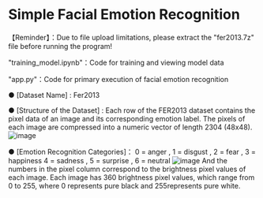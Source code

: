 Simple Facial Emotion Recognition
=============================================================================================================
【Reminder】：Due to file upload limitations, please extract the "fer2013.7z" file before running the program!

"training_model.ipynb"：Code for training and viewing model data

"app.py"：Code for primary execution of facial emotion recognition

● [Dataset Name] : Fer2013

● [Structure of the Dataset] : Each row of the FER2013 dataset contains the pixel data of an 	image and its corresponding emotion label. The pixels of each 	image are compressed into a numeric vector of   length 2304 (48x48).
![image](https://github.com/user-attachments/assets/35726b1d-4ae2-44ea-b2e9-5212dcb751d0)

● [Emotion Recognition Categories]：
0 = anger , 1  = disgust , 2 = fear , 3 = happiness
4 = sadness , 5 = surprise , 6 = neutral
![image](https://github.com/user-attachments/assets/30e5914b-a0d9-4bc7-b678-86ba1382f803)
And the numbers in the pixel column correspond to the brightness pixel values of each image. Each image has 360 brightness pixel values, which range from 0 to 255, where 0 represents pure black and 255represents pure white.




